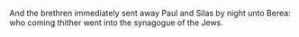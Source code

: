 And the brethren immediately sent away Paul and Silas by night unto Berea: who coming thither went into the synagogue of the Jews.
